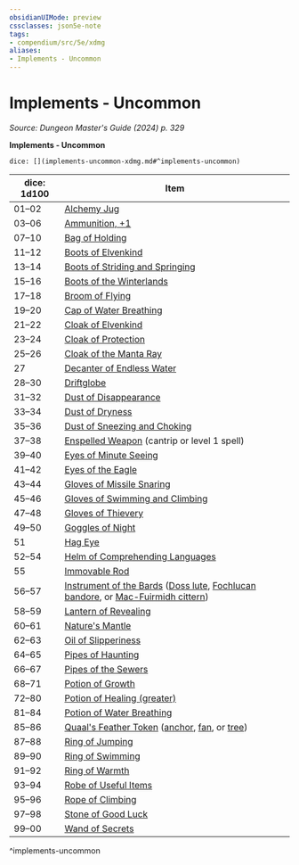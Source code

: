 ```yaml
---
obsidianUIMode: preview
cssclasses: json5e-note
tags:
- compendium/src/5e/xdmg
aliases:
- Implements - Uncommon
---
```

# Implements - Uncommon
*Source: Dungeon Master's Guide (2024) p. 329* 

**Implements - Uncommon**

`dice: [](implements-uncommon-xdmg.md#^implements-uncommon)`

| dice: 1d100 | Item |
|-------------|------|
| 01–02 | [Alchemy Jug](/3-Mechanics/CLI/items/alchemy-jug-xdmg.md) |
| 03–06 | [Ammunition, +1](/3-Mechanics/CLI/items/1-ammunition-xdmg.md) |
| 07–10 | [Bag of Holding](/3-Mechanics/CLI/items/bag-of-holding-xdmg.md) |
| 11–12 | [Boots of Elvenkind](/3-Mechanics/CLI/items/boots-of-elvenkind-xdmg.md) |
| 13–14 | [Boots of Striding and Springing](/3-Mechanics/CLI/items/boots-of-striding-and-springing-xdmg.md) |
| 15–16 | [Boots of the Winterlands](/3-Mechanics/CLI/items/boots-of-the-winterlands-xdmg.md) |
| 17–18 | [Broom of Flying](/3-Mechanics/CLI/items/broom-of-flying-xdmg.md) |
| 19–20 | [Cap of Water Breathing](/3-Mechanics/CLI/items/cap-of-water-breathing-xdmg.md) |
| 21–22 | [Cloak of Elvenkind](/3-Mechanics/CLI/items/cloak-of-elvenkind-xdmg.md) |
| 23–24 | [Cloak of Protection](/3-Mechanics/CLI/items/cloak-of-protection-xdmg.md) |
| 25–26 | [Cloak of the Manta Ray](/3-Mechanics/CLI/items/cloak-of-the-manta-ray-xdmg.md) |
| 27 | [Decanter of Endless Water](/3-Mechanics/CLI/items/decanter-of-endless-water-xdmg.md) |
| 28–30 | [Driftglobe](/3-Mechanics/CLI/items/driftglobe-xdmg.md) |
| 31–32 | [Dust of Disappearance](/3-Mechanics/CLI/items/dust-of-disappearance-xdmg.md) |
| 33–34 | [Dust of Dryness](/3-Mechanics/CLI/items/dust-of-dryness-xdmg.md) |
| 35–36 | [Dust of Sneezing and Choking](/3-Mechanics/CLI/items/dust-of-sneezing-and-choking-xdmg.md) |
| 37–38 | [Enspelled Weapon](/3-Mechanics/CLI/items/enspelled-weapon-xdmg.md) (cantrip or level 1 spell) |
| 39–40 | [Eyes of Minute Seeing](/3-Mechanics/CLI/items/eyes-of-minute-seeing-xdmg.md) |
| 41–42 | [Eyes of the Eagle](/3-Mechanics/CLI/items/eyes-of-the-eagle-xdmg.md) |
| 43–44 | [Gloves of Missile Snaring](/3-Mechanics/CLI/items/gloves-of-missile-snaring-xdmg.md) |
| 45–46 | [Gloves of Swimming and Climbing](/3-Mechanics/CLI/items/gloves-of-swimming-and-climbing-xdmg.md) |
| 47–48 | [Gloves of Thievery](/3-Mechanics/CLI/items/gloves-of-thievery-xdmg.md) |
| 49–50 | [Goggles of Night](/3-Mechanics/CLI/items/goggles-of-night-xdmg.md) |
| 51 | [Hag Eye](/3-Mechanics/CLI/items/hag-eye-xdmg.md) |
| 52–54 | [Helm of Comprehending Languages](/3-Mechanics/CLI/items/helm-of-comprehending-languages-xdmg.md) |
| 55 | [Immovable Rod](/3-Mechanics/CLI/items/immovable-rod-xdmg.md) |
| 56–57 | [Instrument of the Bards](/3-Mechanics/CLI/items/instrument-of-the-bards-xdmg.md) ([Doss lute](/3-Mechanics/CLI/items/instrument-of-the-bards-doss-lute-xdmg.md), [Fochlucan bandore](/3-Mechanics/CLI/items/instrument-of-the-bards-fochlucan-bandore-xdmg.md), or [Mac-Fuirmidh cittern](/3-Mechanics/CLI/items/instrument-of-the-bards-mac-fuirmidh-cittern-xdmg.md)) |
| 58–59 | [Lantern of Revealing](/3-Mechanics/CLI/items/lantern-of-revealing-xdmg.md) |
| 60–61 | [Nature's Mantle](/3-Mechanics/CLI/items/natures-mantle-xdmg.md) |
| 62–63 | [Oil of Slipperiness](/3-Mechanics/CLI/items/oil-of-slipperiness-xdmg.md) |
| 64–65 | [Pipes of Haunting](/3-Mechanics/CLI/items/pipes-of-haunting-xdmg.md) |
| 66–67 | [Pipes of the Sewers](/3-Mechanics/CLI/items/pipes-of-the-sewers-xdmg.md) |
| 68–71 | [Potion of Growth](/3-Mechanics/CLI/items/potion-of-growth-xdmg.md) |
| 72–80 | [Potion of Healing (greater)](/3-Mechanics/CLI/items/potion-of-greater-healing-xdmg.md) |
| 81–84 | [Potion of Water Breathing](/3-Mechanics/CLI/items/potion-of-water-breathing-xdmg.md) |
| 85–86 | [Quaal's Feather Token](/3-Mechanics/CLI/items/quaals-feather-token-xdmg.md) ([anchor](/3-Mechanics/CLI/items/quaals-feather-token-anchor-xdmg.md), [fan](/3-Mechanics/CLI/items/quaals-feather-token-fan-xdmg.md), or [tree](/3-Mechanics/CLI/items/quaals-feather-token-tree-xdmg.md)) |
| 87–88 | [Ring of Jumping](/3-Mechanics/CLI/items/ring-of-jumping-xdmg.md) |
| 89–90 | [Ring of Swimming](/3-Mechanics/CLI/items/ring-of-swimming-xdmg.md) |
| 91–92 | [Ring of Warmth](/3-Mechanics/CLI/items/ring-of-warmth-xdmg.md) |
| 93–94 | [Robe of Useful Items](/3-Mechanics/CLI/items/robe-of-useful-items-xdmg.md) |
| 95–96 | [Rope of Climbing](/3-Mechanics/CLI/items/rope-of-climbing-xdmg.md) |
| 97–98 | [Stone of Good Luck](/3-Mechanics/CLI/items/stone-of-good-luck-xdmg.md) |
| 99–00 | [Wand of Secrets](/3-Mechanics/CLI/items/wand-of-secrets-xdmg.md) |
^implements-uncommon